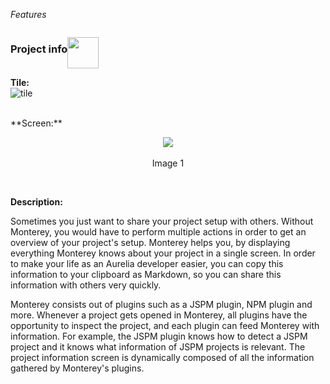_Features_

<h3 style="float: left">Project info</h3>
<p style="float: left">
  <img src="https://cloud.githubusercontent.com/assets/2712405/17079216/2ac6f3f6-50d7-11e6-8031-9ec29841c1fd.png" width="50"></img>
</p>
<p style="clear: both"></p>

**Tile:**  
![tile](http://i.imgur.com/sCLoYgJ.png)

<br>
**Screen:**
<br>
<p align=center>
  <img src="http://i.imgur.com/5J3qhBe.png"></img>
 <br><br>
Image 1
</p>

<br>

**Description:**
<br>

Sometimes you just want to share your project setup with others. Without Monterey, you would have to perform multiple actions in order to get an overview of your project's setup. Monterey helps you, by displaying everything Monterey knows about your project in a single screen. In order to make your life as an Aurelia developer easier, you can copy this information to your clipboard as Markdown, so you can share this information with others very quickly.

Monterey consists out of plugins such as a JSPM plugin, NPM plugin and more. Whenever a project gets opened in Monterey, all plugins have the opportunity to inspect the project, and each plugin can feed Monterey with information. For example, the JSPM plugin knows how to detect a JSPM project and it knows what information of JSPM projects is relevant. The project information screen is dynamically composed of all the information gathered by Monterey's plugins.


